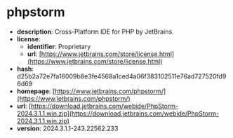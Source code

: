 # phpstorm

- **description**: Cross-Platform IDE for PHP by JetBrains.
- **license**:
  - **identifier**: Proprietary
  - **url**: [https://www.jetbrains.com/store/license.html](https://www.jetbrains.com/store/license.html)
- **hash**: d25b2a72e7fa16009b8e3fe4568a1ced4a06f383102511e76ad727520fd96d69
- **homepage**: [https://www.jetbrains.com/phpstorm/](https://www.jetbrains.com/phpstorm/)
- **url**: [https://download.jetbrains.com/webide/PhpStorm-2024.3.1.1.win.zip](https://download.jetbrains.com/webide/PhpStorm-2024.3.1.1.win.zip)
- **version**: 2024.3.1.1-243.22562.233

